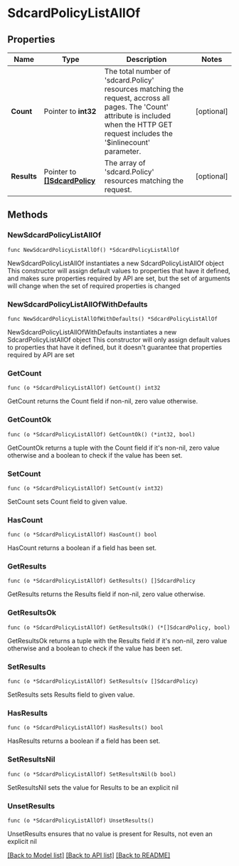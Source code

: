 # SdcardPolicyListAllOf

## Properties

Name | Type | Description | Notes
------------ | ------------- | ------------- | -------------
**Count** | Pointer to **int32** | The total number of &#39;sdcard.Policy&#39; resources matching the request, accross all pages. The &#39;Count&#39; attribute is included when the HTTP GET request includes the &#39;$inlinecount&#39; parameter. | [optional] 
**Results** | Pointer to [**[]SdcardPolicy**](sdcard.Policy.md) | The array of &#39;sdcard.Policy&#39; resources matching the request. | [optional] 

## Methods

### NewSdcardPolicyListAllOf

`func NewSdcardPolicyListAllOf() *SdcardPolicyListAllOf`

NewSdcardPolicyListAllOf instantiates a new SdcardPolicyListAllOf object
This constructor will assign default values to properties that have it defined,
and makes sure properties required by API are set, but the set of arguments
will change when the set of required properties is changed

### NewSdcardPolicyListAllOfWithDefaults

`func NewSdcardPolicyListAllOfWithDefaults() *SdcardPolicyListAllOf`

NewSdcardPolicyListAllOfWithDefaults instantiates a new SdcardPolicyListAllOf object
This constructor will only assign default values to properties that have it defined,
but it doesn't guarantee that properties required by API are set

### GetCount

`func (o *SdcardPolicyListAllOf) GetCount() int32`

GetCount returns the Count field if non-nil, zero value otherwise.

### GetCountOk

`func (o *SdcardPolicyListAllOf) GetCountOk() (*int32, bool)`

GetCountOk returns a tuple with the Count field if it's non-nil, zero value otherwise
and a boolean to check if the value has been set.

### SetCount

`func (o *SdcardPolicyListAllOf) SetCount(v int32)`

SetCount sets Count field to given value.

### HasCount

`func (o *SdcardPolicyListAllOf) HasCount() bool`

HasCount returns a boolean if a field has been set.

### GetResults

`func (o *SdcardPolicyListAllOf) GetResults() []SdcardPolicy`

GetResults returns the Results field if non-nil, zero value otherwise.

### GetResultsOk

`func (o *SdcardPolicyListAllOf) GetResultsOk() (*[]SdcardPolicy, bool)`

GetResultsOk returns a tuple with the Results field if it's non-nil, zero value otherwise
and a boolean to check if the value has been set.

### SetResults

`func (o *SdcardPolicyListAllOf) SetResults(v []SdcardPolicy)`

SetResults sets Results field to given value.

### HasResults

`func (o *SdcardPolicyListAllOf) HasResults() bool`

HasResults returns a boolean if a field has been set.

### SetResultsNil

`func (o *SdcardPolicyListAllOf) SetResultsNil(b bool)`

 SetResultsNil sets the value for Results to be an explicit nil

### UnsetResults
`func (o *SdcardPolicyListAllOf) UnsetResults()`

UnsetResults ensures that no value is present for Results, not even an explicit nil

[[Back to Model list]](../README.md#documentation-for-models) [[Back to API list]](../README.md#documentation-for-api-endpoints) [[Back to README]](../README.md)


